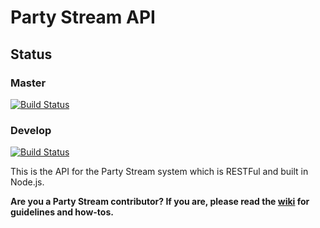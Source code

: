 Party Stream API
=============

## Status

### Master
[![Build Status](https://magnum.travis-ci.com/PartyStream/projectPS.png?token=NzhenBbJTpBpxG5heUhe&branch=master)](https://magnum.travis-ci.com/PartyStream/projectPS)

### Develop
[![Build Status](https://magnum.travis-ci.com/PartyStream/projectPS.png?token=NzhenBbJTpBpxG5heUhe&branch=develop)](https://magnum.travis-ci.com/PartyStream/projectPS)



This is the API for the Party Stream system which is RESTFul and built in Node.js.

**Are you a Party Stream contributor? If you are, please read the [wiki](https://github.com/PartyStream/projectPS/wiki) for guidelines and how-tos.**



